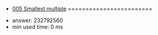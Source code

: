 + [005 Smallest multiple](http://projecteuler.net/problem=5)
========================

- answer: 232792560 
- min used time: 0 ms

